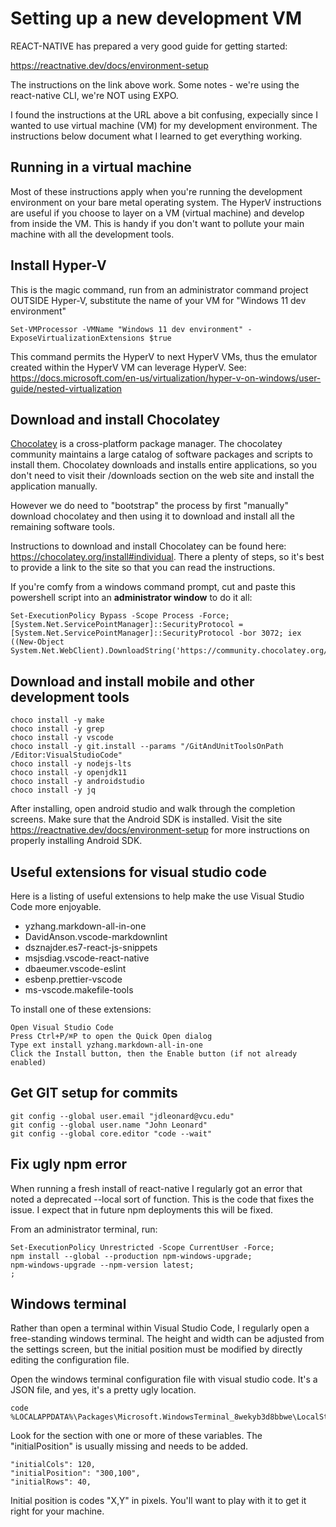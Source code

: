 # Setting up a new development VM

REACT-NATIVE has prepared a very good guide for getting started:

<https://reactnative.dev/docs/environment-setup>

The instructions on the link above work. Some notes - we're using the react-native CLI, we're NOT using EXPO.

I found the instructions at the URL above a bit confusing, expecially since I wanted to use virtual machine (VM) for my development
environment.  The instructions below document what I learned to get everything working.

## Running in a virtual machine

Most of these instructions apply when you're running the development environment on your bare metal operating system.  The HyperV instructions are useful if you choose to layer on a VM (virtual machine) and develop from inside the VM.  This is handy if you don't want to pollute your main machine with all the development tools.

## Install Hyper-V

This is the magic command, run from an administrator command project OUTSIDE Hyper-V, substitute the name of your VM for "Windows 11 dev environment"

    Set-VMProcessor -VMName "Windows 11 dev environment" -ExposeVirtualizationExtensions $true

This command permits the HyperV to next HyperV VMs, thus the emulator created within the HyperV VM can leverage HyperV.  See:  <https://docs.microsoft.com/en-us/virtualization/hyper-v-on-windows/user-guide/nested-virtualization>

## Download and install Chocolatey

[Chocolatey](https://chocolatey.org/install#individual) is a cross-platform
package manager.  The chocolatey community maintains a large catalog of
software packages and scripts to install them.  Chocolatey downloads and installs entire applications, so you don't need to visit their /downloads section on the web site and install the application manually.

However we do need to "bootstrap" the process by first "manually" download chocolatey and then using it to download and install all the
remaining software tools.

Instructions to download and install Chocolatey can be found here: <https://chocolatey.org/install#individual>.  There a plenty of steps, so it's best to provide a link to the site so that you can read the instructions.

If you're comfy from a windows command prompt, cut and paste this powershell script into an **administrator window** to do it all:

    Set-ExecutionPolicy Bypass -Scope Process -Force; [System.Net.ServicePointManager]::SecurityProtocol = [System.Net.ServicePointManager]::SecurityProtocol -bor 3072; iex ((New-Object System.Net.WebClient).DownloadString('https://community.chocolatey.org/install.ps1'))

## Download and install mobile and other development tools

    choco install -y make
    choco install -y grep
    choco install -y vscode
    choco install -y git.install --params "/GitAndUnitToolsOnPath /Editor:VisualStudioCode"
    choco install -y nodejs-lts
    choco install -y openjdk11
    choco install -y androidstudio
    choco install -y jq

After installing, open android studio and walk through the completion screens.  Make sure that the Android SDK is installed.  Visit the site <https://reactnative.dev/docs/environment-setup> for more instructions on properly installing Android SDK.

## Useful extensions for visual studio code

Here is a listing of useful extensions to help make the use Visual Studio Code more enjoyable.

- yzhang.markdown-all-in-one
- DavidAnson.vscode-markdownlint
- dsznajder.es7-react-js-snippets
- msjsdiag.vscode-react-native
- dbaeumer.vscode-eslint
- esbenp.prettier-vscode
- ms-vscode.makefile-tools

To install one of these extensions:

    Open Visual Studio Code
    Press Ctrl+P/⌘P to open the Quick Open dialog
    Type ext install yzhang.markdown-all-in-one
    Click the Install button, then the Enable button (if not already enabled)

## Get GIT setup for commits

    git config --global user.email "jdleonard@vcu.edu"
    git config --global user.name "John Leonard"
    git config --global core.editor "code --wait"

## Fix ugly npm error

When running a fresh install of react-native I regularly got an error that noted a deprecated --local sort of function.  This is the code that fixes the issue.  I expect that in future npm deployments this will be fixed.

From an administrator terminal, run:

    Set-ExecutionPolicy Unrestricted -Scope CurrentUser -Force; 
    npm install --global --production npm-windows-upgrade;
    npm-windows-upgrade --npm-version latest;
    ;

## Windows terminal

Rather than open a terminal within Visual Studio Code, I regularly open a free-standing windows terminal.  The height and width can be adjusted from the settings screen, but the initial position must be modified by directly editing the configuration file.

Open the windows terminal configuration file with visual studio code.  It's a JSON file, and yes, it's a pretty ugly location.

    code %LOCALAPPDATA%\Packages\Microsoft.WindowsTerminal_8wekyb3d8bbwe\LocalState\settings.json

Look for the section with one or more of these variables. The "initialPosition" is usually missing and needs to be added.

    "initialCols": 120,
    "initialPosition": "300,100",
    "initialRows": 40,

Initial position is codes "X,Y" in pixels.  You'll want to play with it to get it right for your machine.
